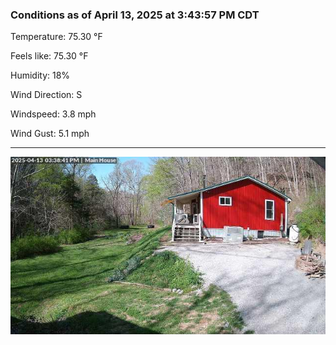 ### Conditions as of April 13, 2025 at 3:43:57 PM CDT 

Temperature: 75.30 &deg;F

Feels like: 75.30 &deg;F

Humidity: 18%

Wind Direction: S

Windspeed: 3.8 mph

Wind Gust: 5.1 mph

---

<img src="./images/latest.jpeg"/>

